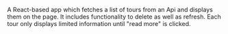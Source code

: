 A React-based app which fetches a list of tours from an Api and displays them on the page.  It includes functionality to delete as well as refresh.  Each tour only displays limited information until "read more" is clicked.
